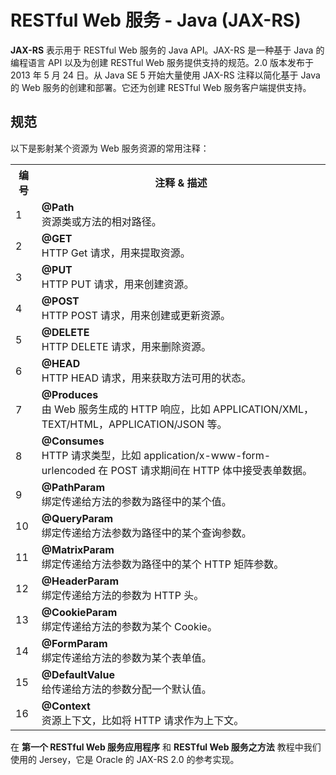# RESTful Web 服务 - Java (JAX-RS)

__JAX-RS__ 表示用于 RESTful Web 服务的 Java API。JAX-RS 是一种基于 Java 的编程语言 API 以及为创建 RESTful Web 服务提供支持的规范。2.0 版本发布于 2013 年 5 月 24 日。从 Java SE 5 开始大量使用 JAX-RS 注释以简化基于 Java 的 Web 服务的创建和部署。它还为创建 RESTful Web 服务客户端提供支持。

## 规范

以下是影射某个资源为 Web 服务资源的常用注释：

<table>
	<tbody>
		<tr>
			<th>
				编号
			</th>
			<th>
				注释 &amp; 描述
			</th>
		</tr>
		<tr>
			<td>
				1
			</td>
			<td>
				<b>
					@Path
				</b>
				<br>
				资源类或方法的相对路径。
			</td>
		</tr>
		<tr>
			<td>
				2
			</td>
			<td>
				<b>
					@GET
				</b>
				<br>
				HTTP Get 请求，用来提取资源。
			</td>
		</tr>
		<tr>
			<td>
				3
			</td>
			<td>
				<b>
					@PUT
				</b>
				<br>
				HTTP PUT 请求，用来创建资源。
			</td>
		</tr>
		<tr>
			<td>
				4
			</td>
			<td>
				<b>
					@POST
				</b>
				<br>
				HTTP POST 请求，用来创建或更新资源。
			</td>
		</tr>
		<tr>
			<td>
				5
			</td>
			<td>
				<b>
					@DELETE
				</b>
				<br>
				HTTP DELETE 请求，用来删除资源。
			</td>
		</tr>
		<tr>
			<td>
				6
			</td>
			<td>
				<b>
					@HEAD
				</b>
				<br>
				HTTP HEAD 请求，用来获取方法可用的状态。
			</td>
		</tr>
		<tr>
			<td>
				7
			</td>
			<td>
				<b>
					@Produces
				</b>
				<br>
				由 Web 服务生成的 HTTP 响应，比如 APPLICATION/XML，TEXT/HTML，APPLICATION/JSON 等。
			</td>
		</tr>
		<tr>
			<td>
				8
			</td>
			<td>
				<b>
					@Consumes
				</b>
				<br>
				HTTP 请求类型，比如 application/x-www-form-urlencoded 在 POST 请求期间在 HTTP 体中接受表单数据。
			</td>
		</tr>
		<tr>
			<td>
				9
			</td>
			<td>
				<b>
					@PathParam
				</b>
				<br>
				绑定传递给方法的参数为路径中的某个值。
			</td>
		</tr>
		<tr>
			<td>
				10
			</td>
			<td>
				<b>
					@QueryParam
				</b>
				<br>
				绑定传递给方法参数为路径中的某个查询参数。
			</td>
		</tr>
		<tr>
			<td>
				11
			</td>
			<td>
				<b>
					@MatrixParam
				</b>
				<br>
				绑定传递给方法参数为路径中的某个 HTTP 矩阵参数。
			</td>
		</tr>
		<tr>
			<td>
				12
			</td>
			<td>
				<b>
					@HeaderParam
				</b>
				<br>
				绑定传递给方法的参数为 HTTP 头。
			</td>
		</tr>
		<tr>
			<td>
				13
			</td>
			<td>
				<b>
					@CookieParam
				</b>
				<br>
				绑定传递给方法的参数为某个 Cookie。
			</td>
		</tr>
		<tr>
			<td>
				14
			</td>
			<td>
				<b>
					@FormParam
				</b>
				<br>
				绑定传递给方法的参数为某个表单值。
			</td>
		</tr>
		<tr>
			<td>
				15
			</td>
			<td>
				<b>
					@DefaultValue
				</b>
				<br>
				给传递给方法的参数分配一个默认值。
			</td>
		</tr>
		<tr>
			<td>
				16
			</td>
			<td>
				<b>
					@Context
				</b>
				<br>
				资源上下文，比如将 HTTP 请求作为上下文。
			</td>
		</tr>
	</tbody>
</table>

在 __第一个 RESTful Web 服务应用程序__ 和 __RESTful Web 服务之方法__ 教程中我们使用的 Jersey，它是 Oracle 的 JAX-RS 2.0 的参考实现。